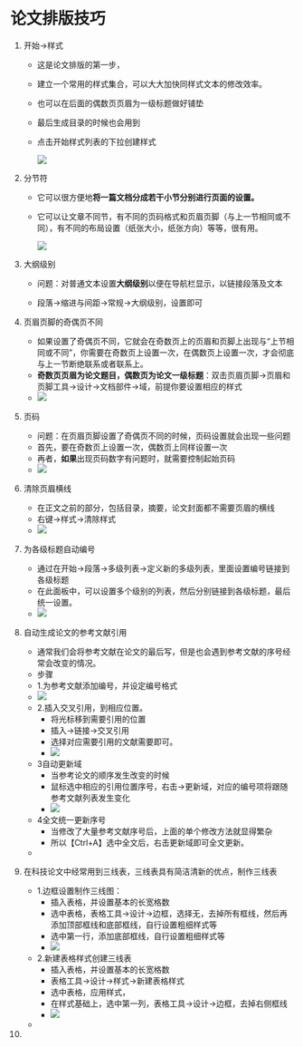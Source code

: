 # 论文排版技巧

1. 开始->样式

   - 这是论文排版的第一步，

   - 建立一个常用的样式集合，可以大大加快同样式文本的修改效率。

   - 也可以在后面的偶数页页眉为一级标题做好铺垫

   - 最后生成目录的时候也会用到

   - 点击开始样式列表的下拉创建样式

     ![](./legend/word/创建样式.png)

2. 分节符

   - 它可以很方便地**将一篇文档分成若干小节分别进行页面的设置。**

   - 它可以让文章不同节，有不同的页码格式和页眉页脚（与上一节相同或不同），有不同的布局设置（纸张大小，纸张方向）等等，很有用。

     ![](./legend/word/分节符.png)

   

3. 大纲级别

   - 问题：对普通文本设置**大纲级别**以便在导航栏显示，以链接段落及文本

   - 段落->缩进与间距->常规->大纲级别，设置即可

4. 页眉页脚的奇偶页不同

   - 如果设置了奇偶页不同，它就会在奇数页上的页眉和页脚上出现与“上节相同或不同”，你需要在奇数页上设置一次，在偶数页上设置一次，才会彻底与上一节断绝联系或者联系上。
   - **奇数页页眉为论文题目，偶数页为论文一级标题**：双击页眉页脚->页眉和页脚工具->设计->文档部件->域，前提你要设置相应的样式
   - ![](./legend/word/域.png)

5. 页码

   - 问题：在页眉页脚设置了奇偶页不同的时候，页码设置就会出现一些问题
   - 首先，要在奇数页上设置一次，偶数页上同样设置一次
   - 再者，**如果**出现页码数字有问题时，就需要控制起始页码
   - ![](./legend/word/页码出错.png)

6. 清除页眉横线

   - 在正文之前的部分，包括目录，摘要，论文封面都不需要页眉的横线
   - 右键->样式->清除样式
   - ![](./legend/word/页眉无横线.png)

7. 为各级标题自动编号

   - 通过在开始->段落->多级列表->定义新的多级列表，里面设置编号链接到各级标题
   - 在此面板中，可以设置多个级别的列表，然后分别链接到各级标题，最后统一设置。
   - ![](./legend/word/多级列表应用到样式.png)

8. 自动生成论文的参考文献引用

   - 通常我们会将参考文献在论文的最后写，但是也会遇到参考文献的序号经常会改变的情况。
   - 步骤
   - 1.为参考文献添加编号，并设定编号格式
   - ![](./legend/word/文献自动引用-添加文献编号.png)
   - 2.插入交叉引用，到相应位置。
     - 将光标移到需要引用的位置
     - 插入->链接->交叉引用
     - 选择对应需要引用的文献需要即可。
     - ![](./legend/word/文献自动引用-交叉引用.png)
   - 3自动更新域
     - 当参考论文的顺序发生改变的时候
     - 鼠标选中相应的引用位置序号，右击->更新域，对应的编号项将跟随参考文献列表发生变化
     - ![](./legend/word/文献自动引用-更新域.png)
   - 4全文统一更新序号
     - 当修改了大量参考文献序号后，上面的单个修改方法就显得繁杂
     - 所以【Ctrl+A】选中全文后，右击更新域即可全文更新。
   - 

9. 在科技论文中经常用到三线表，三线表具有简洁清新的优点，制作三线表

   - 1.边框设置制作三线图：
     - 插入表格，并设置基本的长宽格数
     - 选中表格，表格工具->设计->边框，选择无，去掉所有框线，然后再添加顶部框线和底部框线，自行设置粗细样式等
     - 选中第一行，添加底部框线，自行设置粗细样式等
     - ![](./legend/word/边框设置制作三线图.png)
   - 2.新建表格样式创建三线表
     - 插入表格，并设置基本的长宽格数
     - 表格工具->设计->样式->新建表格样式
     - 选中表格，应用样式，
     - 在样式基础上，选中第一列，表格工具->设计->边框，去掉右侧框线
     - ![](./legend/word/新建表格样式制作三线表.png)
   - 

10. 